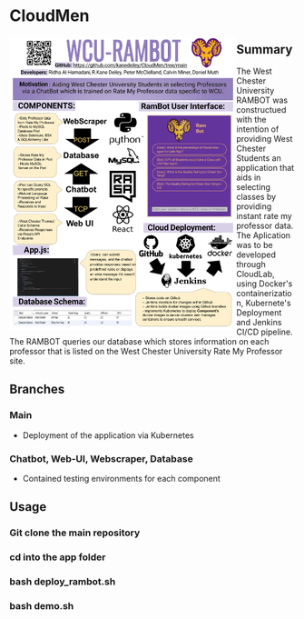 # CloudMen
<img  align="left" src="https://github.com/kanedeiley/CloudMen/blob/main/RAMBOT-Poster-1.png" alt="drawing" width="400"/>

## Summary 
The West Chester University RAMBOT was constructued with the intention of providing West Chester Students an application that aids in selecting classes by providing instant rate my professor data. The Aplication was to be developed through CloudLab, using Docker's containerization, Kubernete's Deployment and Jenkins CI/CD pipeline. The RAMBOT queries our database which stores information on each professor that is listed on the West Chester University Rate My Professor site.

## Branches
### Main
- Deployment of the application via Kubernetes

### Chatbot, Web-UI, Webscraper, Database
- Contained testing environments for each component

## Usage
### Git clone the main repository
### cd into the app folder
### bash deploy_rambot.sh
### bash demo.sh

<br clear="left"/>
